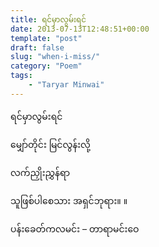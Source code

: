 ```yaml
---
title: ရင်မှာလွမ်းရင်
date: 2013-07-13T12:48:51+00:00
template: "post"  
draft: false  
slug: "when-i-miss/"  
category: "Poem"
tags:
    - "Taryar Minwai"
---
```

ရင်မှာလွမ်းရင်
  
မျှော်တိုင်း မြင်လွန်းလို့
  
လက်ညှိုးညွှန်ရာ
  
သူဖြစ်ပါစေသား အရှင်ဘုရား။ ။

ပန်းခေတ်ကလမင်း &#8211; တာရာမင်းဝေ